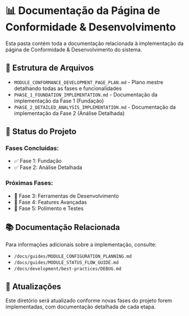 # 📊 Documentação da Página de Conformidade & Desenvolvimento

Esta pasta contém toda a documentação relacionada à implementação da página de Conformidade & Desenvolvimento do sistema.

## 📁 Estrutura de Arquivos

- `MODULE_CONFORMANCE_DEVELOPMENT_PAGE_PLAN.md` - Plano mestre detalhando todas as fases e funcionalidades
- `PHASE_1_FOUNDATION_IMPLEMENTATION.md` - Documentação da implementação da Fase 1 (Fundação)
- `PHASE_2_DETAILED_ANALYSIS_IMPLEMENTATION.md` - Documentação da implementação da Fase 2 (Análise Detalhada)

## 🎯 Status do Projeto

### Fases Concluídas:
- ✅ Fase 1: Fundação
- ✅ Fase 2: Análise Detalhada

### Próximas Fases:
- 🔄 Fase 3: Ferramentas de Desenvolvimento
- 📅 Fase 4: Features Avançadas
- 🎯 Fase 5: Polimento e Testes

## 📚 Documentação Relacionada

Para informações adicionais sobre a implementação, consulte:
- `/docs/guides/MODULE_CONFIGURATION_PLANNING.md`
- `/docs/guides/MODULE_STATUS_FLOW_GUIDE.md`
- `/docs/development/best-practices/DEBUG.md`

## 🔄 Atualizações

Este diretório será atualizado conforme novas fases do projeto forem implementadas, com documentação detalhada de cada etapa. 